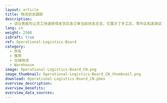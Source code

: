 ```yaml
---
layout: article
title: 物流状态跟踪
description: 
  - 该仪表板可让员工快速获得发货区各订单当前状态总览，它展示了手工区、零件区和高架区的当前状态。同时，单个订单中的特殊商品也在此列出。此外，用户还可以将比较严重和已经得到处理的故障展示出来。
lang: cn
weight: 2500
isDraft: true
ref: Operational-Logistics-Board
category:
  - 所有
  - 推荐
  - 仓储物流
  - Warehouse
image: Operational-Logistics-Board_CN.png
image_thumbnail: Operational-Logistics-Board_CN_thumbnail.png
download: Operational-Logistics-Board_CN.pbmx
overview_description:
overview_benefits:
overview_data_sources:
---
```

